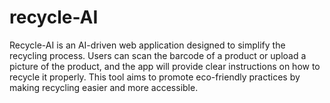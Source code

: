 # recycle-AI
Recycle-AI is an AI-driven web application designed to simplify the recycling process. Users can scan the barcode of a product or upload a picture of the product, and the app will provide clear instructions on how to recycle it properly. This tool aims to promote eco-friendly practices by making recycling easier and more accessible.
